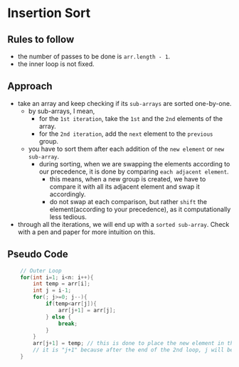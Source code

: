# Insertion Sort

## Rules to follow

- the number of passes to be done is `arr.length - 1`.
- the inner loop is not fixed.

## Approach

- take an array and keep checking if its `sub-arrays` are sorted one-by-one.
  - by sub-arrays, I mean,
    - for the `1st iteration`, take the `1st` and the `2nd` elements of the array.
    - for the `2nd iteration`, add the `next` element to the `previous` group.
  - you have to sort them after each addition of the `new element` or `new sub-array`.
    - during sorting, when we are swapping the elements according to our precedence, it is done by comparing `each adjacent element`.
      - this means, when a new group is created, we have to compare it with all its adjacent element and swap it accordingly.
      - do not swap at each comparison, but rather `shift` the element(according to your precedence), as it computationally less tedious.
- through all the iterations, we will end up with a `sorted sub-array`. Check with a pen and paper for more intuition on this.

## Pseudo Code

``` java
    // Outer Loop
    for(int i=1; i<n: i++){
        int temp = arr[i];
        int j = i-1;
        for(; j>=0; j--){
            if(temp<arr[j]){
                arr[j+1] = arr[j];
            } else {
                break;
            }
        }
        arr[j+1] = temp; // this is done to place the new element in the correct position.
        // it is "j+1" because after the end of the 2nd loop, j will be pointing at either -1 or an element already sorted. 
    }
```

